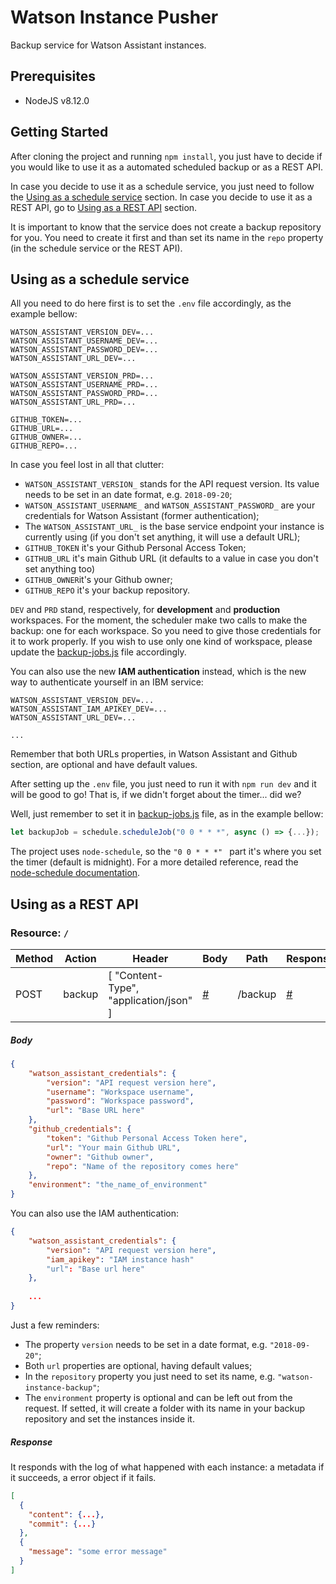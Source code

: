 # Watson Instance Pusher

Backup service for Watson Assistant instances.

## Prerequisites

* NodeJS v8.12.0

## Getting Started

After cloning the project and running `npm install`, you just have to decide if you would like to use it as a automated scheduled backup or as a REST API.

In case you decide to use it as a schedule service, you just need to follow the [Using as a schedule service](#using-as-a-schedule-service) section. In case you decide to use it as a REST API, go to [Using as a REST API](#using-as-a-rest-api) section.

It is important to know that the service does not create a backup repository for you. You need to create it first and than set its name in the `repo` property (in the schedule service or the REST API).

## Using as a schedule service

All you need to do here first is to set the `.env` file accordingly, as the example bellow:

```env
WATSON_ASSISTANT_VERSION_DEV=...
WATSON_ASSISTANT_USERNAME_DEV=...
WATSON_ASSISTANT_PASSWORD_DEV=...
WATSON_ASSISTANT_URL_DEV=...

WATSON_ASSISTANT_VERSION_PRD=...
WATSON_ASSISTANT_USERNAME_PRD=...
WATSON_ASSISTANT_PASSWORD_PRD=...
WATSON_ASSISTANT_URL_PRD=...

GITHUB_TOKEN=...
GITHUB_URL=...
GITHUB_OWNER=...
GITHUB_REPO=...
```

In case you feel lost in all that clutter:

* `WATSON_ASSISTANT_VERSION_` stands for the API request version. Its value needs to be set in an date format, e.g. `2018-09-20`;
* `WATSON_ASSISTANT_USERNAME_` and `WATSON_ASSISTANT_PASSWORD_` are your credentials for Watson Assistant (former authentication);
* The `WATSON_ASSISTANT_URL_` is the base service endpoint your instance is currently using (if you don't set anything, it will use a default URL);
* `GITHUB_TOKEN` it's your Github Personal Access Token;
* `GITHUB_URL` it's main Github URL (it defaults to a value in case you don't set anything too)
* `GITHUB_OWNER`it's your Github owner;
* `GITHUB_REPO` it's your backup repository.

`DEV` and `PRD` stand, respectively, for **development** and **production** workspaces. For the moment, the scheduler make two calls to make the backup: one for each workspace. So you need to give those credentials for it to work properly. If you wish to use only one kind of workspace, please update the [backup-jobs.js](/src/jobs/backup-job.js) file accordingly.

You can also use the new **IAM authentication** instead, which is the new way to authenticate yourself in an IBM service:

```env
WATSON_ASSISTANT_VERSION_DEV=...
WATSON_ASSISTANT_IAM_APIKEY_DEV=...
WATSON_ASSISTANT_URL_DEV=...

...
```

Remember that both URLs properties, in Watson Assistant and Github section, are optional and have default values.

After setting up the `.env` file, you just need to run it with `npm run dev` and it will be good to go! That is, if we didn't forget about the timer... did we?

Well, just remember to set it in [backup-jobs.js](/src/jobs/backup-job.js) file, as in the example bellow:

```javascript
let backupJob = schedule.scheduleJob("0 0 * * *", async () => {...});
```

The project uses `node-schedule`, so the `"0 0 * * *" ` part it's where you set the timer (default is midnight). For a more detailed reference, read the [node-schedule documentation](https://github.com/node-schedule/node-schedule/blob/master/README.md).

## Using as a REST API
### Resource: `/`

| Method  | Action        | Header                                 | Body                  | Path       | Response              |
| ------  | ------        | ------                                 | ------                | ------     | ------                |
| POST    | backup        | [ "Content-Type", "application/json" ] | [#](#body)            | /backup    | [#](#response)        |

##### Body

```json
{
    "watson_assistant_credentials": {
        "version": "API request version here",
        "username": "Workspace username",
        "password": "Workspace password",
        "url": "Base URL here"
    },
    "github_credentials": {
        "token": "Github Personal Access Token here",
        "url": "Your main Github URL",
        "owner": "Github owner",
        "repo": "Name of the repository comes here"
    },
    "environment": "the_name_of_environment"
}
```

You can also use the IAM authentication:

```json
{
    "watson_assistant_credentials": {
        "version": "API request version here",
        "iam_apikey": "IAM instance hash"
        "url": "Base url here"
    },
    
    ...
}
```

Just a few reminders:

* The property `version` needs to be set in a date format, e.g. `"2018-09-20"`;
* Both `url` properties are optional, having default values;
* In the `repository` property you just need to set its name, e.g. `"watson-instance-backup"`;
* The `environment` property is optional and can be left out from the request. If setted, it will create a folder with its name in your backup repository and set the instances inside it.

##### Response

It responds with the log of what happened with each instance: a metadata if it succeeds, a error object if it fails.

```json
[
  {
    "content": {...},
    "commit": {...}
  },
  {
    "message": "some error message"
  }
]
```

